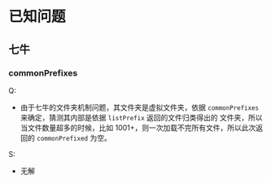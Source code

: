 # 已知问题
## 七牛
### commonPrefixes
Q:

- 由于七牛的文件夹机制问题，其文件夹是虚拟文件夹，依据 `commonPrefixes` 来确定，猜测其内部是依据 `listPrefix` 返回的文件归类得出的 文件夹，所以当文件数量超多的时候，比如 1001+，则一次加载不完所有文件，所以此次返回的 `commonPrefixed` 为空。

S:

- 无解